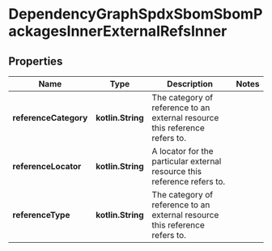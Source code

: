 
# DependencyGraphSpdxSbomSbomPackagesInnerExternalRefsInner

## Properties
Name | Type | Description | Notes
------------ | ------------- | ------------- | -------------
**referenceCategory** | **kotlin.String** | The category of reference to an external resource this reference refers to. | 
**referenceLocator** | **kotlin.String** | A locator for the particular external resource this reference refers to. | 
**referenceType** | **kotlin.String** | The category of reference to an external resource this reference refers to. | 




